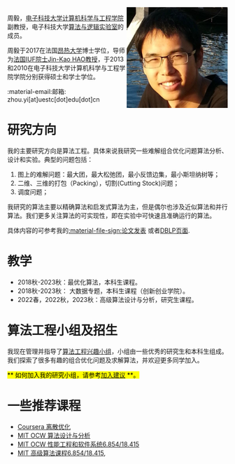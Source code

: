 <img src="./myphoto.jpg" style="zoom:45%;" align="right"/>

周毅，[电子科技大学计算机科学与工程学院](https://www.scse.uestc.edu.cn/index.htm)副教授，电子科技大学[算法与逻辑实验室](https://tcsuestc.com/)的成员。

周毅于2017在法国[昂热大学](https://www.univ-angers.fr/fr/index.html)博士学位，导师为[法国IUF院士Jin-Kao HAO教授](https://leria-info.univ-angers.fr/~jinkao.hao/)，于2013和2010在电子科技大学计算机科学与工程学院学院分别获得硕士和学士学位。

:material-email:邮箱:  zhou.yi[at]uestc[dot]edu[dot]cn


# 研究方向
我的主要研究方向是算法工程。具体来说我研究一些难解组合优化问题算法分析、设计和实验。典型的问题包括：

1. 图上的难解问题：最大团，最大松弛团，最小反馈边集，最小斯坦纳树等；
2. 二维、三维的打包（Packing），切割(Cutting Stock)问题；
3. 调度问题；

我研究的算法主要以精确算法和启发式算法为主，但是偶尔也涉及近似算法和并行算法。我们更多关注算法的可实现性，即在实验中可快速且准确运行的算法。

具体内容的可参考我的[:material-file-sign:论文发表](research/publication.md) 或者[DBLP页面](https://dblp.org/pid/01/1901-16.html).


# 教学
+ 2018秋-2023秋：最优化算法，本科生课程。
+ 2018秋-2023秋： 大数据专题，本科生课程（创新创业学院）。
+ 2022春，2022秋，2023秋：高级算法设计与分析，研究生课程。

# 算法工程小组及招生
我现在管理并指导了[算法工程兴趣小组](aegroup/aegroup.md)，小组由一些优秀的研究生和本科生组成。我们探索了很多有趣的组合优化问题及求解算法，并欢迎更多同学加入。

<mark>** 如何加入我的研究小组，请参考[<u>加入建议</u>](aegroup/aegroup.md#suggestions-for-future-students) **<mark>。

# 一些推荐课程

+ [Coursera 离散优化](https://www.coursera.org/learn/discrete-optimization)
+ [MIT OCW 算法设计与分析](https://ocw.mit.edu/courses/electrical-engineering-and-computer-science/6-046j-design-and-analysis-of-algorithms-spring-2015/index.htm)
+ [MIT OCW 性能工程和软件系统6.854/18.415](https://ocw.mit.edu/courses/electrical-engineering-and-computer-science/6-172-performance-engineering-of-software-systems-fall-2018/index.htm)
+ [MIT 高级算法课程6.854/18.415](http://people.csail.mit.edu/moitra/854.html),


